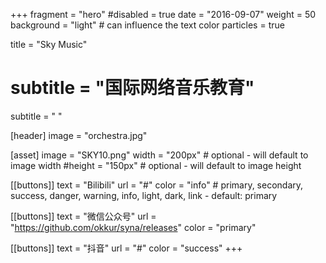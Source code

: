 +++
fragment = "hero"
#disabled = true
date = "2016-09-07"
weight = 50
background = "light" # can influence the text color
particles = true

title = "Sky Music"
# subtitle = "国际网络音乐教育"
subtitle = "  "

[header]
  image = "orchestra.jpg"

[asset]
  image = "SKY10.png"
  width = "200px" # optional - will default to image width
  #height = "150px" # optional - will default to image height

[[buttons]]
  text = "Bilibili"
  url = "#"
  color = "info" # primary, secondary, success, danger, warning, info, light, dark, link - default: primary

[[buttons]]
  text = "微信公众号"
  url = "https://github.com/okkur/syna/releases"
  color = "primary"

[[buttons]]
  text = "抖音"
  url = "#"
  color = "success"
+++
